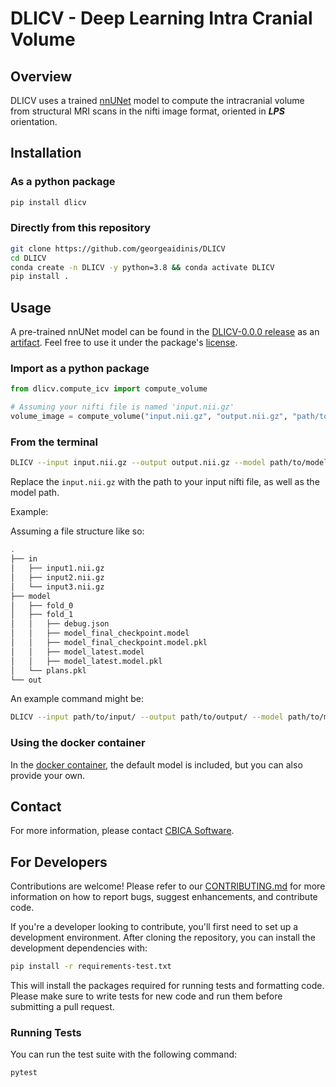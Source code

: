# DLICV - Deep Learning Intra Cranial Volume

## Overview

DLICV uses a trained [nnUNet](https://github.com/MIC-DKFZ/nnUNet/tree/nnunetv1) model to compute the intracranial volume from structural MRI scans in the nifti image format, oriented in _**LPS**_ orientation.

## Installation

### As a python package

```bash
pip install dlicv
```

### Directly from this repository

```bash
git clone https://github.com/georgeaidinis/DLICV
cd DLICV
conda create -n DLICV -y python=3.8 && conda activate DLICV
pip install .
```

## Usage

A pre-trained nnUNet model can be found in the [DLICV-0.0.0 release](https://github.com/georgeaidinis/DLICV/releases/tag/v0.0.0) as an [artifact](https://github.com/georgeaidinis/DLICV/releases/download/v0.0.0/model.zip). Feel free to use it under the package's [license](LICENSE).

### Import as a python package

```python
from dlicv.compute_icv import compute_volume

# Assuming your nifti file is named 'input.nii.gz'
volume_image = compute_volume("input.nii.gz", "output.nii.gz", "path/to/model/")
```

### From the terminal

```bash
DLICV --input input.nii.gz --output output.nii.gz --model path/to/model
```

Replace the `input.nii.gz` with the path to your input nifti file, as well as the model path.

Example:

Assuming a file structure like so:

```bash
.
├── in
│   ├── input1.nii.gz
│   ├── input2.nii.gz
│   └── input3.nii.gz
├── model
│   ├── fold_0
│   ├── fold_1
│   │   ├── debug.json
│   │   ├── model_final_checkpoint.model
│   │   ├── model_final_checkpoint.model.pkl
│   │   ├── model_latest.model
│   │   ├── model_latest.model.pkl
│   └── plans.pkl
└── out
```

An example command might be:

```bash
DLICV --input path/to/input/ --output path/to/output/ --model path/to/model/
```

### Using the docker container

In the [docker container](https://hub.docker.com/repository/docker/aidinisg/dlicv/general), the default model is included, but you can also provide your own.

## Contact

For more information, please contact [CBICA Software](mailto:software@cbica.upenn.edu).

## For Developers

Contributions are welcome! Please refer to our [CONTRIBUTING.md](CONTRIBUTING.md) for more information on how to report bugs, suggest enhancements, and contribute code.

If you're a developer looking to contribute, you'll first need to set up a development environment. After cloning the repository, you can install the development dependencies with:

```bash
pip install -r requirements-test.txt
```

This will install the packages required for running tests and formatting code. Please make sure to write tests for new code and run them before submitting a pull request.

### Running Tests

You can run the test suite with the following command:

```bash
pytest
```
